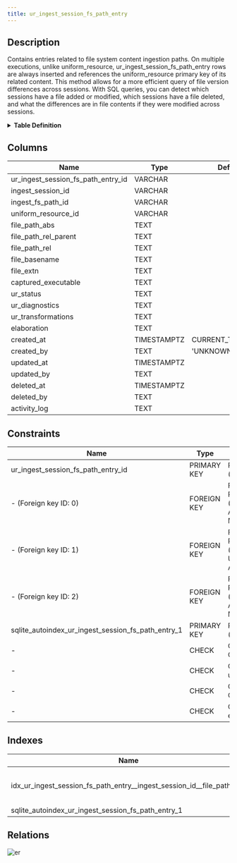 ```yaml
---
title: ur_ingest_session_fs_path_entry
---
```


## Description

Contains entries related to file system content ingestion paths. On multiple
executions, unlike uniform_resource, ur_ingest_session_fs_path_entry rows are
always inserted and references the uniform_resource primary key of its related
content. This method allows for a more efficient query of file version
differences across sessions. With SQL queries, you can detect which sessions
have a file added or modified, which sessions have a file deleted, and what the
differences are in file contents if they were modified across sessions.

<details>
<summary><strong>Table Definition</strong></summary>

```sql
CREATE TABLE "ur_ingest_session_fs_path_entry" (
    "ur_ingest_session_fs_path_entry_id" VARCHAR PRIMARY KEY NOT NULL,
    "ingest_session_id" VARCHAR NOT NULL,
    "ingest_fs_path_id" VARCHAR NOT NULL,
    "uniform_resource_id" VARCHAR,
    "file_path_abs" TEXT NOT NULL,
    "file_path_rel_parent" TEXT NOT NULL,
    "file_path_rel" TEXT NOT NULL,
    "file_basename" TEXT NOT NULL,
    "file_extn" TEXT,
    "captured_executable" TEXT CHECK(json_valid(captured_executable) OR captured_executable IS NULL),
    "ur_status" TEXT,
    "ur_diagnostics" TEXT CHECK(json_valid(ur_diagnostics) OR ur_diagnostics IS NULL),
    "ur_transformations" TEXT CHECK(json_valid(ur_transformations) OR ur_transformations IS NULL),
    "elaboration" TEXT CHECK(json_valid(elaboration) OR elaboration IS NULL),
    "created_at" TIMESTAMPTZ DEFAULT CURRENT_TIMESTAMP,
    "created_by" TEXT DEFAULT 'UNKNOWN',
    "updated_at" TIMESTAMPTZ,
    "updated_by" TEXT,
    "deleted_at" TIMESTAMPTZ,
    "deleted_by" TEXT,
    "activity_log" TEXT,
    FOREIGN KEY("ingest_session_id") REFERENCES "ur_ingest_session"("ur_ingest_session_id"),
    FOREIGN KEY("ingest_fs_path_id") REFERENCES "ur_ingest_session_fs_path"("ur_ingest_session_fs_path_id"),
    FOREIGN KEY("uniform_resource_id") REFERENCES "uniform_resource"("uniform_resource_id")
)
```

</details>

## Columns

| Name                               | Type        | Default           | Nullable | Parents                                                                                             | Comment                                                 |
| ---------------------------------- | ----------- | ----------------- | -------- | --------------------------------------------------------------------------------------------------- | ------------------------------------------------------- |
| ur_ingest_session_fs_path_entry_id | VARCHAR     |                   | false    |                                                                                                     | {"isSqlDomainZodDescrMeta":true,"isVarChar":true}       |
| ingest_session_id                  | VARCHAR     |                   | false    | [ur_ingest_session](/docs/standard-library/rssd-schema/ur_ingest_session)                 | {"isSqlDomainZodDescrMeta":true,"isVarChar":true}       |
| ingest_fs_path_id                  | VARCHAR     |                   | false    | [ur_ingest_session_fs_path](/docs/standard-library/rssd-schema/ur_ingest_session_fs_path) | {"isSqlDomainZodDescrMeta":true,"isVarChar":true}       |
| uniform_resource_id                | VARCHAR     |                   | true     | [uniform_resource](/docs/standard-library/rssd-schema/uniform_resource)                   | {"isSqlDomainZodDescrMeta":true,"isVarChar":true}       |
| file_path_abs                      | TEXT        |                   | false    |                                                                                                     |                                                         |
| file_path_rel_parent               | TEXT        |                   | false    |                                                                                                     |                                                         |
| file_path_rel                      | TEXT        |                   | false    |                                                                                                     |                                                         |
| file_basename                      | TEXT        |                   | false    |                                                                                                     |                                                         |
| file_extn                          | TEXT        |                   | true     |                                                                                                     |                                                         |
| captured_executable                | TEXT        |                   | true     |                                                                                                     | {"isSqlDomainZodDescrMeta":true,"isJsonText":true}      |
| ur_status                          | TEXT        |                   | true     |                                                                                                     |                                                         |
| ur_diagnostics                     | TEXT        |                   | true     |                                                                                                     | {"isSqlDomainZodDescrMeta":true,"isJsonText":true}      |
| ur_transformations                 | TEXT        |                   | true     |                                                                                                     | {"isSqlDomainZodDescrMeta":true,"isJsonText":true}      |
| elaboration                        | TEXT        |                   | true     |                                                                                                     | {"isSqlDomainZodDescrMeta":true,"isJsonText":true}      |
| created_at                         | TIMESTAMPTZ | CURRENT_TIMESTAMP | true     |                                                                                                     |                                                         |
| created_by                         | TEXT        | 'UNKNOWN'         | true     |                                                                                                     |                                                         |
| updated_at                         | TIMESTAMPTZ |                   | true     |                                                                                                     |                                                         |
| updated_by                         | TEXT        |                   | true     |                                                                                                     |                                                         |
| deleted_at                         | TIMESTAMPTZ |                   | true     |                                                                                                     |                                                         |
| deleted_by                         | TEXT        |                   | true     |                                                                                                     |                                                         |
| activity_log                       | TEXT        |                   | true     |                                                                                                     | {"isSqlDomainZodDescrMeta":true,"isJsonSqlDomain":true} |

## Constraints

| Name                                               | Type        | Definition                                                                                                                                             |
| -------------------------------------------------- | ----------- | ------------------------------------------------------------------------------------------------------------------------------------------------------ |
| ur_ingest_session_fs_path_entry_id                 | PRIMARY KEY | PRIMARY KEY (ur_ingest_session_fs_path_entry_id)                                                                                                       |
| - (Foreign key ID: 0)                              | FOREIGN KEY | FOREIGN KEY (uniform_resource_id) REFERENCES uniform_resource (uniform_resource_id) ON UPDATE NO ACTION ON DELETE NO ACTION MATCH NONE                 |
| - (Foreign key ID: 1)                              | FOREIGN KEY | FOREIGN KEY (ingest_fs_path_id) REFERENCES ur_ingest_session_fs_path (ur_ingest_session_fs_path_id) ON UPDATE NO ACTION ON DELETE NO ACTION MATCH NONE |
| - (Foreign key ID: 2)                              | FOREIGN KEY | FOREIGN KEY (ingest_session_id) REFERENCES ur_ingest_session (ur_ingest_session_id) ON UPDATE NO ACTION ON DELETE NO ACTION MATCH NONE                 |
| sqlite_autoindex_ur_ingest_session_fs_path_entry_1 | PRIMARY KEY | PRIMARY KEY (ur_ingest_session_fs_path_entry_id)                                                                                                       |
| -                                                  | CHECK       | CHECK(json_valid(captured_executable) OR captured_executable IS NULL)                                                                                  |
| -                                                  | CHECK       | CHECK(json_valid(ur_diagnostics) OR ur_diagnostics IS NULL)                                                                                            |
| -                                                  | CHECK       | CHECK(json_valid(ur_transformations) OR ur_transformations IS NULL)                                                                                    |
| -                                                  | CHECK       | CHECK(json_valid(elaboration) OR elaboration IS NULL)                                                                                                  |

## Indexes

| Name                                                                  | Definition                                                                                                                                                      |
| --------------------------------------------------------------------- | --------------------------------------------------------------------------------------------------------------------------------------------------------------- |
| idx_ur_ingest_session_fs_path_entry__ingest_session_id__file_path_abs | CREATE INDEX "idx_ur_ingest_session_fs_path_entry__ingest_session_id__file_path_abs" ON "ur_ingest_session_fs_path_entry"("ingest_session_id", "file_path_abs") |
| sqlite_autoindex_ur_ingest_session_fs_path_entry_1                    | PRIMARY KEY (ur_ingest_session_fs_path_entry_id)                                                                                                                |

## Relations

![er](../../../../../assets/ur_ingest_session_fs_path_entry.svg)
